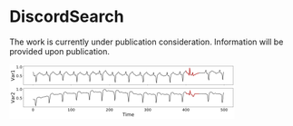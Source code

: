 # DiscordSearch
The work is currently under publication consideration. Information will be provided upon publication.

![alt text](https://github.com/sutrisnohendri/DiscordSearch/blob/main/Illustration1.png)
